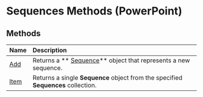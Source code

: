 
# Sequences Methods (PowerPoint)

## Methods



|**Name**|**Description**|
|:-----|:-----|
| [Add](5f1516ec-d617-ffcf-c786-318a7ba3cb1e.md)|Returns a  ** [Sequence](37a5224f-2461-b575-acb6-6905bbb5136d.md)** object that represents a new sequence.|
| [Item](48803295-9ba9-94d1-78fe-df217bdf440c.md)|Returns a single  **Sequence** object from the specified **Sequences** collection.|
